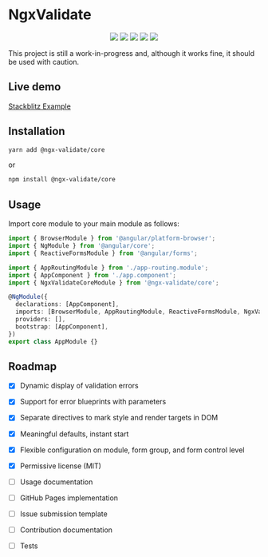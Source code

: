 # NgxValidate

<p align="center">
  <img src="https://travis-ci.org/ng-turkey/ngx-validate.svg?branch=master"/>
  <a href="https://codeclimate.com/github/ng-turkey/ngx-validate/maintainability"><img src="https://api.codeclimate.com/v1/badges/1e3e683f0e67e72d7066/maintainability" /></a>
  <a href="https://codeclimate.com/github/ng-turkey/ngx-validate/test_coverage"><img src="https://api.codeclimate.com/v1/badges/1e3e683f0e67e72d7066/test_coverage" /></a>
  <img src="https://img.shields.io/github/license/ng-turkey/ngx-validate.svg" />
  <a href="https://twitter.com/ngTurkiye"><img src="https://img.shields.io/twitter/follow/ngTurkiye.svg?label=Follow"/></a>
</p>

This project is still a work-in-progress and, although it works fine, it should be used with caution.

## Live demo

[Stackblitz Example](https://stackblitz.com/edit/ngx-validate)

## Installation
```bash
yarn add @ngx-validate/core
```
or
```bash
npm install @ngx-validate/core
```

## Usage
Import core module to your main module as follows:

```typescript
import { BrowserModule } from '@angular/platform-browser';
import { NgModule } from '@angular/core';
import { ReactiveFormsModule } from '@angular/forms';

import { AppRoutingModule } from './app-routing.module';
import { AppComponent } from './app.component';
import { NgxValidateCoreModule } from '@ngx-validate/core';

@NgModule({
  declarations: [AppComponent],
  imports: [BrowserModule, AppRoutingModule, ReactiveFormsModule, NgxValidateCoreModule.forRoot()],
  providers: [],
  bootstrap: [AppComponent],
})
export class AppModule {}

``` 
## Roadmap

- [x] Dynamic display of validation errors

- [x] Support for error blueprints with parameters

- [x] Separate directives to mark style and render targets in DOM

- [x] Meaningful defaults, instant start

- [x] Flexible configuration on module, form group, and form control level

- [x] Permissive license (MIT)

- [ ] Usage documentation

- [ ] GitHub Pages implementation

- [ ] Issue submission template

- [ ] Contribution documentation

- [ ] Tests
